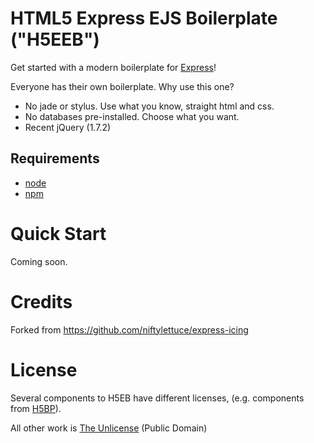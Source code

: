 
# HTML5 Express EJS Boilerplate ("H5EEB")

Get started with a modern boilerplate for [Express](http://expressjs.com)!

Everyone has their own boilerplate. Why use this one?

* No jade or stylus. Use what you know, straight html and css.
* No databases pre-installed. Choose what you want.
* Recent jQuery (1.7.2)

## Requirements
  * [node](https://github.com/joyent/node)
  * [npm](https://github.com/isaacs/npm)

# Quick Start

Coming soon.

# Credits

Forked from https://github.com/niftylettuce/express-icing

# License

Several components to H5EB have different licenses, (e.g. components from [H5BP](https://github.com/paulirish/html5-boilerplate)).

All other work is [The Unlicense](http://unlicense.org/) (Public Domain)

